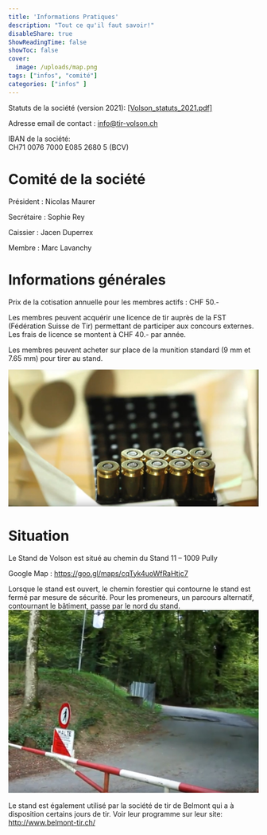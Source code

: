 ```yaml
---
title: 'Informations Pratiques'
description: "Tout ce qu'il faut savoir!"
disableShare: true
ShowReadingTime: false
showToc: false
cover:
  image: /uploads/map.png
tags: ["infos", "comité"]
categories: ["infos" ]
---
```


Statuts de la société (version 2021):  [[Volson_statuts_2021.pdf]](/uploads/documents/Volson_statuts_2021.pdf)

Adresse email de contact : info@tir-volson.ch

IBAN de la société:  
  CH71 0076 7000 E085 2680 5   (BCV)

# Comité de la société

Président :  Nicolas Maurer

Secrétaire : Sophie Rey

Caissier : Jacen Duperrex

Membre : Marc Lavanchy 

# Informations générales

Prix de la cotisation annuelle pour les membres actifs : CHF 50.-

Les membres peuvent acquérir une licence de tir auprès de la FST (Fédération Suisse de Tir) permettant de participer aux concours externes. 
Les frais de licence se montent à CHF 40.- par année.

Les membres peuvent acheter sur place de la munition standard (9 mm et 7.65 mm) pour tirer au stand.

![](/uploads/munition.jpg)

# Situation

Le Stand de Volson est situé au chemin du Stand 11 – 1009 Pully

Google Map : https://goo.gl/maps/cqTyk4uoWfRaHtjc7

Lorsque le stand est ouvert, le chemin forestier qui contourne le stand est fermé par mesure de sécurité. Pour les promeneurs, un parcours alternatif, contournant le bâtiment, passe par le nord du stand.
![](/uploads/halte.jpg)

Le stand est également utilisé par la société de tir de Belmont qui a à disposition certains jours de tir. 
Voir leur programme sur leur site: http://www.belmont-tir.ch/

